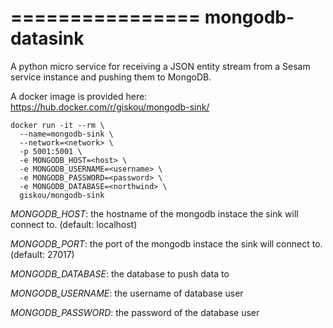 ================
mongodb-datasink
================

A python micro service for receiving a JSON entity stream from a Sesam service
instance and pushing them to MongoDB.

A docker image is provided here: <https://hub.docker.com/r/giskou/mongodb-sink/>

    docker run -it --rm \
      --name=mongodb-sink \
      --network=<network> \
      -p 5001:5001 \
      -e MONGODB_HOST=<host> \
      -e MONGODB_USERNAME=<username> \
      -e MONGODB_PASSWORD=<password> \
      -e MONGODB_DATABASE=<northwind> \
      giskou/mongodb-sink

_MONGODB_HOST_: the hostname of the mongodb instace the sink will connect to.
(default: localhost)

_MONGODB_PORT_: the port of the mongodb instace the sink will connect to.
(default: 27017)

_MONGODB_DATABASE_: the database to push data to

_MONGODB_USERNAME_: the username of database user

_MONGODB_PASSWORD_: the password of the database user
